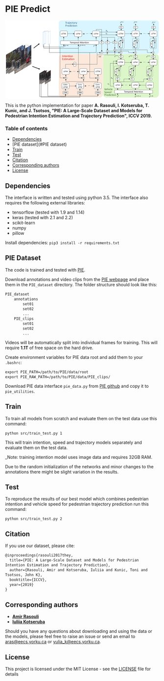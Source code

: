 # PIE Predict

<p align="center">
<img src="pie_predict_diagram.png" alt="pie_predict" align="middle" width="600"/>
</p>

This is the python implementation for paper **A. Rasouli, I. Kotseruba, T. Kunic, and J. Tsotsos, "PIE: A Large-Scale Dataset and Models for Pedestrian Intention Estimation and Trajectory Prediction", ICCV 2019.**


### Table of contents
* [Dependencies](#dependencies)
* [PIE dataset](#PIE dataset)
* [Train](#train)
* [Test](#test)
* [Citation](#citation)
* [Corresponding authors](#authors)
* [License](#license)


<a name="dependencies"></a>
## Dependencies
The interface is written and tested using python 3.5. The interface also requires
the following external libraries:<br/>
* tensorflow (tested with 1.9 and 1.14)
* keras (tested with 2.1 and 2.2)
* scikit-learn
* numpy
* pillow

Install dependencies:
`pip3 install -r requirements.txt`


<a name="datasets"></a>
## PIE Dataset
The code is trained and tested with [PIE](http://data.nvision2.eecs.yorku.ca/PIE_dataset/).

Download annotations and video clips from the [PIE webpage](http://data.nvision2.eecs.yorku.ca/PIE_dataset/) and place them in the `PIE_dataset` directory. The folder structure should look like this:

```
PIE_dataset
    annotations
        set01
        set02
        ...
    PIE_clips
        set01
        set02
        ...

```

Videos will be automatically split into individual frames for training. This will require **1.1T** of free space on the hard drive.

Create environment variables for PIE data root and add them to your `.bashrc`:

```
export PIE_PATH=/path/to/PIE/data/root
export PIE_RAW_PATH=/path/to/PIE/data/PIE_clips/
```

Download PIE data interface `pie_data.py` from [PIE github](https://github.com/aras62/PIE) and copy it to `pie_utilities`.


<a name="train"></a>
## Train

To train all models from scratch and evaluate them on the test data use this command:
```
python src/train_test.py 1
```
This will train intention, speed and trajectory models separately and evaluate them on the test data.

_Note: training intention model uses image data and requires 32GB RAM.

Due to the random initialization of the networks and minor changes to the annotations there might be slight variation in the results.

<a name="test"></a>
## Test

To reproduce the results of our best model which combines pedestrian intention and vehicle speed for pedestrian trajectory prediction run this command:

```
python src/train_test.py 2
```

<a name="citation"></a>
## Citation
If you use our dataset, please cite:
```
@inproceedings{rasouli2017they,
  title={PIE: A Large-Scale Dataset and Models for Pedestrian Intention Estimation and Trajectory Prediction},
  author={Rasouli, Amir and Kotseruba, Iuliia and Kunic, Toni and Tsotsos, John K},
  booktitle={ICCV},
  year={2019}
}

```
<a name="authors"></a>
## Corresponding authors

* **[Amir Rasouli](http://www.cse.yorku.ca/~aras/index.html)**
* **[Iuliia Kotseruba](http://www.cse.yorku.ca/~yulia_k/)**

Should you have any questions about downloading and using the data or the models, please feel free to raise an issue or send an email to aras@eecs.yorku.ca or yulia_k@eecs.yorku.ca.


<a name="license"></a>
## License
This project is licensed under the MIT License - see the [LICENSE](LICENSE) file for details
